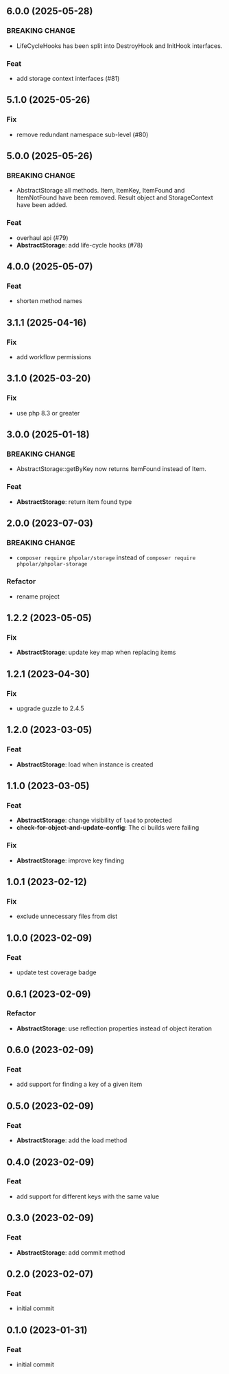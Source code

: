 ## 6.0.0 (2025-05-28)

### BREAKING CHANGE

- LifeCycleHooks has been split into DestroyHook and InitHook interfaces.

### Feat

- add storage context interfaces (#81)

## 5.1.0 (2025-05-26)

### Fix

- remove redundant namespace sub-level (#80)

## 5.0.0 (2025-05-26)

### BREAKING CHANGE

- AbstractStorage all methods. Item, ItemKey, ItemFound and ItemNotFound have been removed. Result object and StorageContext have been added.

### Feat

- overhaul api (#79)
- **AbstractStorage**: add life-cycle hooks (#78)

## 4.0.0 (2025-05-07)

### Feat

- shorten method names

## 3.1.1 (2025-04-16)

### Fix

- add workflow permissions

## 3.1.0 (2025-03-20)

### Fix

- use php 8.3 or greater

## 3.0.0 (2025-01-18)

### BREAKING CHANGE

- AbstractStorage::getByKey now returns ItemFound instead of Item.

### Feat

- **AbstractStorage**: return item found type

## 2.0.0 (2023-07-03)

### BREAKING CHANGE

- `composer require phpolar/storage` instead of `composer require phpolar/phpolar-storage`

### Refactor

- rename project

## 1.2.2 (2023-05-05)

### Fix

- **AbstractStorage**: update key map when replacing items

## 1.2.1 (2023-04-30)

### Fix

- upgrade guzzle to 2.4.5

## 1.2.0 (2023-03-05)

### Feat

- **AbstractStorage**: load when instance is created

## 1.1.0 (2023-03-05)

### Feat

- **AbstractStorage**: change visibility of `load` to protected
- **check-for-object-and-update-config**: The ci builds were failing

### Fix

- **AbstractStorage**: improve key finding

## 1.0.1 (2023-02-12)

### Fix

- exclude unnecessary files from dist

## 1.0.0 (2023-02-09)

### Feat

- update test coverage badge

## 0.6.1 (2023-02-09)

### Refactor

- **AbstractStorage**: use reflection properties instead of object iteration

## 0.6.0 (2023-02-09)

### Feat

- add support for finding a key of a given item

## 0.5.0 (2023-02-09)

### Feat

- **AbstractStorage**: add the load method

## 0.4.0 (2023-02-09)

### Feat

- add support for different keys with the same value

## 0.3.0 (2023-02-09)

### Feat

- **AbstractStorage**: add commit method

## 0.2.0 (2023-02-07)

### Feat

- initial commit

## 0.1.0 (2023-01-31)

### Feat

- initial commit

